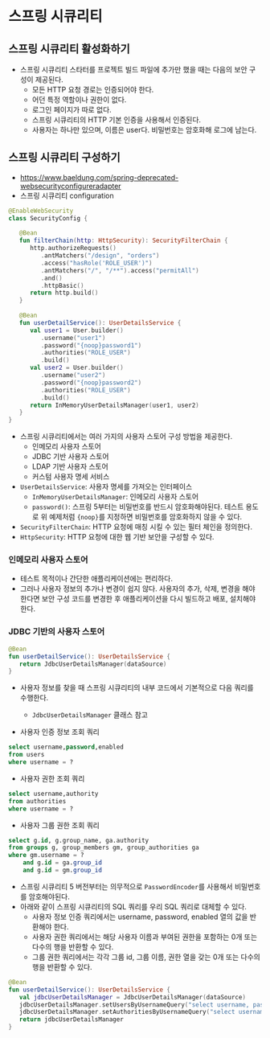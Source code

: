 # 스프링 시큐리티

## 스프링 시큐리티 활성화하기

- 스프링 시큐리티 스타터를 프로젝트 빌드 파일에 추가만 했을 때는 다음의 보안 구성이 제공된다.
	- 모든 HTTP 요청 경로는 인증되어야 한다.
	- 어던 특정 역할이나 권한이 없다.
	- 로그인 페이지가 따로 없다.
	- 스프링 시큐리티의 HTTP 기본 인증을 사용해서 인증된다.
	- 사용자는 하나만 있으며, 이름은 user다. 비밀번호는 암호화해 로그에 남는다.

## 스프링 시큐리티 구성하기

- https://www.baeldung.com/spring-deprecated-websecurityconfigureradapter
- 스프링 시큐리티 configuration

```kotlin
@EnableWebSecurity  
class SecurityConfig {  
  
   @Bean  
   fun filterChain(http: HttpSecurity): SecurityFilterChain {  
      http.authorizeRequests()  
         .antMatchers("/design", "orders")  
         .access("hasRole('ROLE_USER')")  
         .antMatchers("/", "/**").access("permitAll")  
         .and()  
         .httpBasic()  
      return http.build()  
   }  
  
   @Bean  
   fun userDetailService(): UserDetailsService {  
      val user1 = User.builder()  
         .username("user1")  
         .password("{noop}password1")  
         .authorities("ROLE_USER")  
         .build()  
      val user2 = User.builder()  
         .username("user2")  
         .password("{noop}password2")  
         .authorities("ROLE_USER")  
         .build()  
      return InMemoryUserDetailsManager(user1, user2)  
   }  
}
```

- 스프링 시큐리티에서는 여러 가지의 사용자 스토어 구성 방법을 제공한다.
	- 인메모리 사용자 스토어
	- JDBC 기반 사용자 스토어
	- LDAP 기반 사용자 스토어
	- 커스텀 사용자 명세 서비스
- `UserDetailsService`: 사용자 명세를 가져오는 인터페이스
	- `InMemoryUserDetailsManager`: 인메모리 사용자 스토어
	- `password()`: 스프링 5부터는 비밀번호를 반드시 암호화해야된다. 테스트 용도로 위 예제처럼 `{noop}`를 지정하면 비밀번호를 암호화하지 않을 수 있다.
- `SecurityFilterChain`: HTTP 요청에 매칭 시킬 수 있는 필터 체인을 정의한다.
- `HttpSecurity`: HTTP 요청에 대한 웹 기반 보안을 구성할 수 있다.

### 인메모리 사용자 스토어

- 테스트 목적이나 간단한 애플리케이션에는 편리하다.
- 그러나 사용자 정보의 추가나 변경이 쉽지 않다. 사용자의 추가, 삭제, 변경을 해야 한다면 보안 구성 코드를 변경한 후 애플리케이션을 다시 빌드하고 배포, 설치해야 한다.

### JDBC 기반의 사용자 스토어

```kotlin
@Bean  
fun userDetailService(): UserDetailsService {  
   return JdbcUserDetailsManager(dataSource)  
}
```

- 사용자 정보를 찾을 때 스프링 시큐리티의 내부 코드에서 기본적으로 다음 쿼리를 수행한다.
	- `JdbcUserDetailsManager` 클래스 참고

- 사용자 인증 정보 조회 쿼리

```sql
select username,password,enabled 
from users 
where username = ?
```

- 사용자 권한 조회 쿼리

```sql
select username,authority 
from authorities 
where username = ?
```

- 사용자 그룹 권한 조회 쿼리

```sql
select g.id, g.group_name, ga.authority 
from groups g, group_members gm, group_authorities ga 
where gm.username = ? 
	and g.id = ga.group_id 
	and g.id = gm.group_id
```

- 스프링 시큐리티 5 버전부터는 의무적으로 `PasswordEncoder`를 사용해서 비밀번호를 암호해야된다.
- 아래와 같이 스프링 시큐리티의 SQL 쿼리를 우리 SQL 쿼리로 대체할 수 있다.
	- 사용자 정보 인증 쿼리에서는 username, password, enabled 열의 값을 반환해야 한다.
	- 사용자 권한 쿼리에서는 해당 사용자 이름과 부여된 권한을 포함하는 0개 또는 다수의 행을 반환할 수 있다.
	- 그룹 권한 쿼리에서는 각각 그룹 id, 그룹 이름, 권한 열을 갖는 0개 또는 다수의 행을 반환할 수 있다.

```kotlin
@Bean  
fun userDetailService(): UserDetailsService {  
   val jdbcUserDetailsManager = JdbcUserDetailsManager(dataSource)  
   jdbcUserDetailsManager.setUsersByUsernameQuery("select username, password, enabled from users where username=?")  
   jdbcUserDetailsManager.setAuthoritiesByUsernameQuery("select username, authority from authorities where username=?")  
   return jdbcUserDetailsManager  
}
```